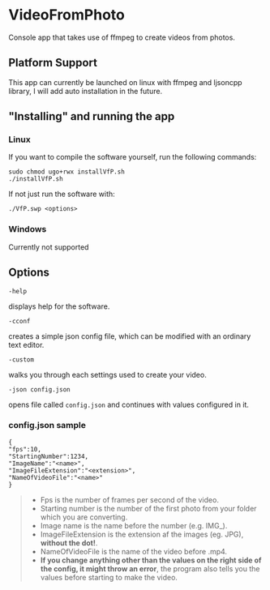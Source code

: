 # VideoFromPhoto
Console app that takes use of ffmpeg to create videos from photos.
## Platform Support
This app can currently be launched on linux with ffmpeg and ljsoncpp library, I will add auto installation in the future.
## "Installing" and running the app
### Linux
If you want to compile the software yourself, run the following commands:
```
sudo chmod ugo+rwx installVfP.sh
./installVfP.sh
```
If not just run the software with:
```
./VfP.swp <options>
```
### Windows
Currently not supported

## Options
```
-help
```
displays help for the software.
```
-cconf
```
creates a simple json config file, which can be modified with an ordinary text editor.
```
-custom
```
walks you through each settings used to create your video.
```
-json config.json
```
opens file called `config.json` and continues with values configured in it.

### config.json sample
```
{
"fps":10,
"StartingNumber":1234,
"ImageName":"<name>",
"ImageFileExtension":"<extension>",
"NameOfVideoFile":"<name>"
}
```

> - Fps is the number of frames per second of the video.
> - Starting number is the number of the first photo from your folder which you are converting.
> - Image name is the name before the number (e.g. IMG_).
> - ImageFileExtension is the extension af the images (eg. JPG), **without the dot!**.
> - NameOfVideoFile is the name of the video before .mp4.
> - **If you change anything other than the values on the right side of the config, it might throw an error**, the program also tells you the values before starting to make the video.

